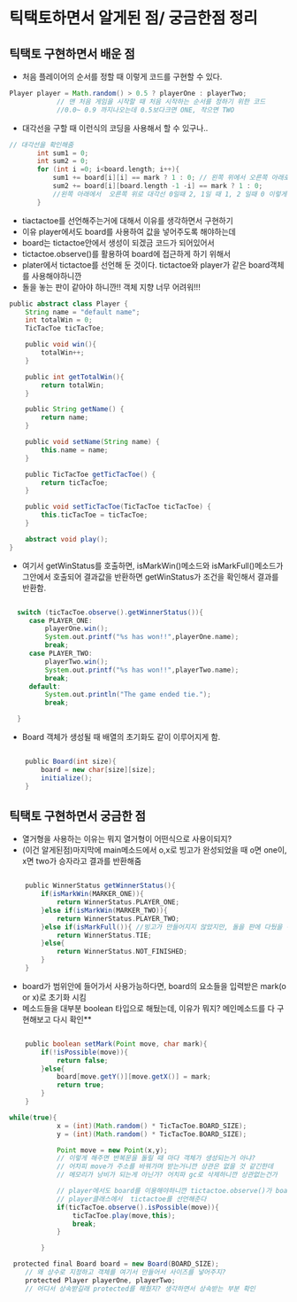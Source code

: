 # 틱택토하면서 알게된 점/ 궁금한점 정리
## 틱택토 구현하면서 배운 점
* 처음 플레이어의 순서를 정할 때 이렇게 코드를 구현할 수 있다.
```groovy
Player player = Math.random() > 0.5 ? playerOne : playerTwo;
            // 맨 처음 게임을 시작할 때 처음 시작하는 순서를 정하기 위한 코드
            //0.0~ 0.9 까지나오는데 0.5보다크면 ONE, 작으면 TWO
```

* 대각선을 구할 때 이런식의 코딩을 사용해서 할 수 있구나..
```groovy
// 대각선을 확인해줌 
       int sum1 = 0;
       int sum2 = 0;
       for (int i =0; i<board.length; i++){
           sum1 += board[i][i] == mark ? 1 : 0; // 왼쪽 위에서 오른쪽 아래로 대각선
           sum2 += board[i][board.length -1 -i] == mark ? 1 : 0;
           //왼쪽 아래에서  오른쪽 위로 대각선 0일때 2, 1일 때 1, 2 일때 0 이렇게 됨.
       }
```
 * tiactactoe를 선언해주는거에 대해서 이유를 생각하면서 구현하기
 * 이유 player에서도 board를 사용하여 값을 넣어주도록 해야하는데
 * board는 tictactoe안에서 생성이 되겠금 코드가 되어있어서
 * tictactoe.observe()를 활용하여 board에 접근하게 하기 위해서
 * plater에서 tictactoe를 선언해 둔 것이다. tictactoe와 player가 같은 board객체를 사용해야하니깐
 * 돌을 놓는 판이 같아야 하니깐!! 객체 지향 너무 어려워!!!
```groovy
public abstract class Player {
    String name = "default name";
    int totalWin = 0;
    TicTacToe ticTacToe;

    public void win(){
        totalWin++;
    }

    public int getTotalWin(){
        return totalWin;
    }

    public String getName() {
        return name;
    }

    public void setName(String name) {
        this.name = name;
    }

    public TicTacToe getTicTacToe() {
        return ticTacToe;
    }

    public void setTicTacToe(TicTacToe ticTacToe) {
        this.ticTacToe = ticTacToe;
    }

    abstract void play();
}
```
* 여기서 getWinStatus를 호출하면, isMarkWin()메소드와 isMarkFull()메소드가 그안에서 호출되어 결과값을 반환하면 
getWinStatus가 조건을 확인해서 결과를 반환함.
```groovy

  switch (ticTacToe.observe().getWinnerStatus()){
     case PLAYER_ONE:
         playerOne.win();
         System.out.printf("%s has won!!",playerOne.name);
         break;
     case PLAYER_TWO:
         playerTwo.win();
         System.out.printf("%s has won!!",playerTwo.name);
         break;
     default:
         System.out.println("The game ended tie.");
         break;

  }
```
* Board 객체가 생성될 때 배열의 초기화도 같이 이루어지게 함.
```groovy

    public Board(int size){
        board = new char[size][size];
        initialize();
    }
```

## 틱택토 구현하면서 궁금한 점
* 열거형을 사용하는 이유는 뭐지 열거형이 어떤식으로 사용이되지?
* (이건 알게된점)마지막에 main메소드에서 o,x로 빙고가 완성되었을 때 o면 one이, x면 two가 승자라고 결과를 반환해줌
```groovy

    public WinnerStatus getWinnerStatus(){
        if(isMarkWin(MARKER_ONE)){
            return WinnerStatus.PLAYER_ONE;
        }else if(isMarkWin(MARKER_TWO)){
            return WinnerStatus.PLAYER_TWO;
        }else if(isMarkFull()){ //빙고가 만들어지지 않았지만, 돌을 판에 다뒀을 경우 비김.
            return WinnerStatus.TIE;
        }else{
            return WinnerStatus.NOT_FINISHED;
        }
    }
```
* board가 범위안에 들어가서 사용가능하다면, board의 요소들을 입력받은 mark(o or x)로 초기화 시킴
* 메소드들을 대부분 boolean 타입으로 해뒀는데, 이유가 뭐지? 메인메소드를 다 구현해보고 다시 확인**
```groovy

    public boolean setMark(Point move, char mark){
        if(!isPossible(move)){
            return false;
        }else{
            board[move.getY()][move.getX()] = mark;
            return true;
        }
    }
```

```groovy
while(true){
            x = (int)(Math.random() * TicTacToe.BOARD_SIZE);
            y = (int)(Math.random() * TicTacToe.BOARD_SIZE);

            Point move = new Point(x,y);
            // 이렇게 해주면 반복문을 돌릴 때 마다 객체가 생성되는거 아냐?
            // 어차피 move가 주소를 바꿔가며 받는거니깐 상관은 없을 것 같긴한데
            // 메모리가 낭비가 되는게 아닌가? 어치파 gc로 삭제하니깐 상관없는건가

            // player에서도 board를 이용해야하니깐 tictactoe.observe()가 board를 리턴하니깐
            // player클래스에서  tictactoe를 선언해준다
            if(ticTacToe.observe().isPossible(move)){
                ticTacToe.play(move,this);
                break;
            }

        }
```
```groovy
 protected final Board board = new Board(BOARD_SIZE);
    // 왜 상수로 지정하고 객체를 여기서 만들어서 사이즈를 넣어주지?
    protected Player playerOne, playerTwo;
    // 어디서 상속받길래 protected를 해줬지? 생각하면서 상속받는 부분 확인
```